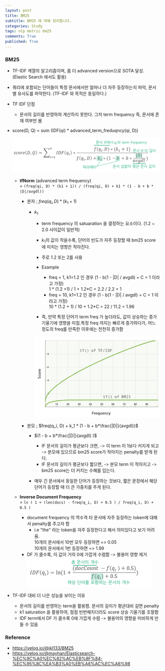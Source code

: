 ```yaml
---
layout: post
title: BM25
subtitle: BM25 에 대해 정리합니다. 
categories: Study 
tags: nlp metric bm25 
comments: True
published: True
---
```


### BM25 
- TF-IDF 계열의 알고리즘이며, 좀 더 advanced version으로 SOTA 달성. (Elastic Search 에서도 활용)
- 쿼리에 포함되는 단어들이 특정 문서에서만 얼마나 더 자주 등장하는지 파악, 문서 별 유사도를 파악한다. 
  (TF-IDF 와 목적은 동일하다.)
- TF IDF 단점 
    - 문서의 길이를 반영하여 계산하지 못한다. 그저 term frequency 즉, 문서에 존재 여부만 봄
- score(D, Q) = sum (IDF(qi) * advanced_term_freduqncy(qi, D))

    ![img](/assets/images/bm25/bm25.png)

    - **tfNorm** (advanced term frequency) <br>
        = `(freq(qi, D) * (k1 + 1)) / (freq(qi, D) + k1 * (1 - b + b * |D|/avgdl))`
        - 분자 ; $freq(q_i, D) * (k_1+1)$ <br>
            -  $k_1$ <br>
                - term frequency 의 satuaration 을 결정하는 요소이다. (1.2 ~ 2.0 사이값이 일반적) <br>
                - $k_1$의 값이 작을수록, 단어의 빈도가 자주 등장할 때 bm25 score 에 미치는 영향은 작아진다. <br>
                - 주로 1.2 또는 2를 사용
                - Example <br>
                    - freq = 1, k1=1.2 인 경우 (1 - b(1 - |D| / avgdl) = C = 1 이라고 가정) <br>
                        1 * (1.2 +1) / 1 + 1.2*C = 2.2 / 2.2 = 1 <br>
                    - freq = 10, k1=1.2 인 경우 (1 - b(1 - |D| / avgdl) = C = 1 이라고 가정)<br>
                        10 * (1.2 + 1) / 10 + 1.2*C = 22 / 11.2 = 1.96 <br>
                        
                        
                - 즉, 만약 특정 단어가 term freq 가 높더라도, 값이 상승하는 증가 기울기에 영향을 미침.특정 freq 까지는 빠르게 증가하다가, 어느 정도의 freq를 만족한 이후에는 천천히 증가함<br>

                ![img](/assets/images/bm25/bm25_k1_saturation.png)
                
        - 분모 ; $freq(q_i, D) + k_1 * (1 - b + b*\frac{|D|}{avgdl})$ <br>
            - $(1 - b + b*\frac{|D|}{avgdl} )$ <br>
              - IF 문서의 길이가 평균보다 크면, -> 이 term 이 1보다 커지게 되고 -> 분모에 있으므로 bm25 score가 작아지는 penalty를 받게 된다. <br>
              - IF 문서의 길이가 평균보다 짧으면, -> 분모 term 이 작아지고 -> bm25 score는 더 커지는 수혜를 입는다. <br>
            
            - 매우 긴 문서에서 동일한 단어가 등장하는 것보다, 짧은 문장에서 해당 단어가 등장할 때 더 큰 가중치를 주게 된다. <br>
              
    - **Inverse Document Frequency** <br>
        = `ln ( 1 + (len(docs) - freq(q_i, D) + 0.5 ) / freq(q_i, D) + 0.5 )`
        - document frequency 의 역수격 
            타 문서에 자주 등장하는 token에 대해서 penalty를 주고자 함 
            - i.e "the" 라는 token을 자주 등장한다고 해서 의미있다고 보기 어려움. <br>
                10개의 문서에서 10번 모두 등장하면 => 0.05 <br>
                10개의 문서에서 1번 등장하면 => 1.99
        - DF 가 클수록, 이 값이 거의 0에 가깝게 수렴함 -> 불용어 영향 제거 <br>
        ![img](/assets/images/bm25/bm25_idf.png)

- TF-IDF 대비 더 나은 성능을 보이는 이유 
    - 문서의 길이를 반영하는 term을 활용함. 문서의 길이가 평균대비 길면 penalty  
    - k1 saturation 을 활용하여, 점점 빈번해지더라도 score 상승 기울기를 조절함
    - IDF term에서 DF 가 클수록 0에 가깝게 수렴 -> 불용어의 영향을 미비하게 만들 수 있음  

### Reference 
- https://velog.io/@jkl133/BM25
- https://velog.io/@mayhan/Elasticsearch-%EC%9C%A0%EC%82%AC%EB%8F%84-%EC%95%8C%EA%B3%A0%EB%A6%AC%EC%A6%98